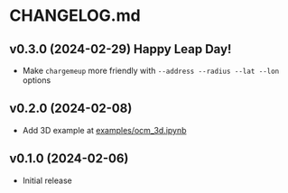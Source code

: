 # CHANGELOG.md

## v0.3.0 (2024-02-29)  Happy Leap Day!

 * Make `chargemeup` more friendly with `--address --radius --lat --lon` options

## v0.2.0 (2024-02-08)

 * Add 3D example at [examples/ocm_3d.ipynb](./examples/ocm_3d.ipynb)

## v0.1.0 (2024-02-06)
 
 * Initial release 
